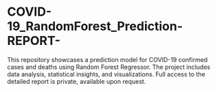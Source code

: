 # COVID-19_RandomForest_Prediction-REPORT-
This repository showcases a prediction model for COVID-19 confirmed cases and deaths using Random Forest Regressor. The project includes data analysis, statistical insights, and visualizations. Full access to the detailed report is private, available upon request.
